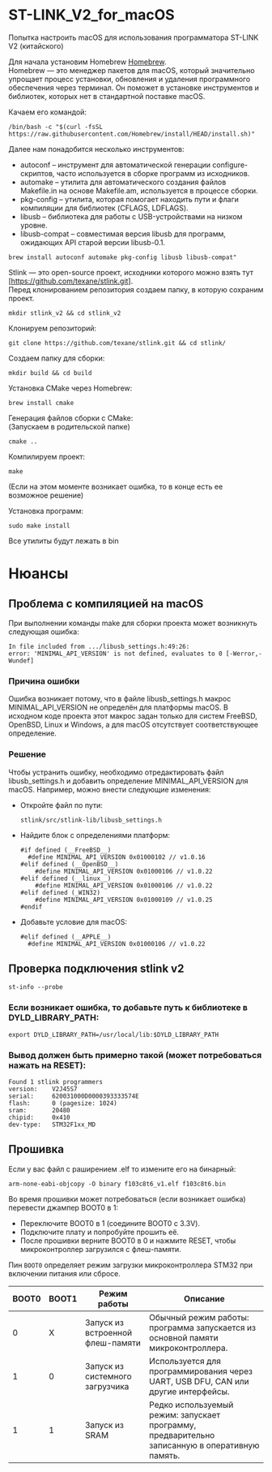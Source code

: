 # ST-LINK_V2_for_macOS
Попытка настроить macOS для использования программатора ST-LINK V2 (китайского)

Для начала установим Homebrew [Homebrew](https://brew.sh/).  
Homebrew — это менеджер пакетов для macOS, который значительно упрощает процесс установки, обновления и удаления программного обеспечения через терминал. Он поможет в установке инструментов и библиотек, которых нет в стандартной поставке macOS.

Качаем его командой:

```
/bin/bash -c "$(curl -fsSL https://raw.githubusercontent.com/Homebrew/install/HEAD/install.sh)"
```

Далее нам понадобится несколько инструментов:
- autoconf – инструмент для автоматической генерации configure-скриптов, часто используется в сборке программ из исходников.
- automake – утилита для автоматического создания файлов Makefile.in на основе Makefile.am, используется в процессе сборки.
- pkg-config – утилита, которая помогает находить пути и флаги компиляции для библиотек (CFLAGS, LDFLAGS).
- libusb – библиотека для работы с USB-устройствами на низком уровне.
- libusb-compat – совместимая версия libusb для программ, ожидающих API старой версии libusb-0.1.
  
```
brew install autoconf automake pkg-config libusb libusb-compat"
```

Stlink — это open-source проект, исходники которого можно взять тут [https://github.com/texane/stlink.git].  
Перед клонированием репозитория создаем папку, в которую сохраним проект.  

```
mkdir stlink_v2 && cd stlink_v2
```

Клонируем репозиторий:

```
git clone https://github.com/texane/stlink.git && cd stlink/
```

Создаем папку для сборки:  

```
mkdir build && cd build
```

Установка CMake через Homebrew:

```
brew install cmake
```

Генерация файлов сборки с CMake:  
(Запускаем в родительской папке)

```
cmake ..
```

Компилируем проект:

```
make
```
(Если на этом моменте возникает ошибка, то в конце есть ее возможное решение)


Установка программ:

```
sudo make install
```

Все утилиты будут лежать в bin


# Нюансы 
## Проблема с компиляцией на macOS
При выполнении команды make для сборки проекта может возникнуть следующая ошибка:

```
In file included from .../libusb_settings.h:49:26:
error: 'MINIMAL_API_VERSION' is not defined, evaluates to 0 [-Werror,-Wundef]
```
### Причина ошибки
Ошибка возникает потому, что в файле libusb_settings.h макрос MINIMAL_API_VERSION не определён для платформы macOS. В исходном коде проекта этот макрос задан только для систем FreeBSD, OpenBSD, Linux и Windows, а для macOS отсутствует соответствующее определение.

### Решение
Чтобы устранить ошибку, необходимо отредактировать файл libusb_settings.h и добавить определение MINIMAL_API_VERSION для macOS. Например, можно внести следующие изменения:

- Откройте файл по пути:
  ```
  stlink/src/stlink-lib/libusb_settings.h
  ```
- Найдите блок с определениями платформ:
  ```
  #if defined (__FreeBSD__)
    #define MINIMAL_API_VERSION 0x01000102 // v1.0.16
  #elif defined (__OpenBSD__)
      #define MINIMAL_API_VERSION 0x01000106 // v1.0.22
  #elif defined (__linux__)
      #define MINIMAL_API_VERSION 0x01000106 // v1.0.22
  #elif defined (_WIN32)
      #define MINIMAL_API_VERSION 0x01000109 // v1.0.25
  #endif
  ```
- Добавьте условие для macOS:
  ```
  #elif defined (__APPLE__)
    #define MINIMAL_API_VERSION 0x01000106 // v1.0.22
  ```

## Проверка подключения stlink v2

  ```
 st-info --probe
  ```

### Если возникает ошибка, то добавьте путь к библиотеке в DYLD_LIBRARY_PATH:

  ```
 export DYLD_LIBRARY_PATH=/usr/local/lib:$DYLD_LIBRARY_PATH
  ```
### Вывод должен быть примерно такой (может потребоваться нажать на RESET):

  ```
Found 1 stlink programmers
  version:    V2J45S7
  serial:     620031000D0000393333574E
  flash:      0 (pagesize: 1024)
  sram:       20480
  chipid:     0x410
  dev-type:   STM32F1xx_MD
  ```
## Прошивка

Если у вас файл с раширением .elf то измените его на бинарный:

```
arm-none-eabi-objcopy -O binary f103c8t6_v1.elf f103c8t6.bin
```
Во время прошивки может потребоваться (если возникает ошибка) перевести джампер BOOT0 в 1:
- Переключите BOOT0 в 1 (соедините BOOT0 с 3.3V).
- Подключите плату и попробуйте прошить её.
- После прошивки верните BOOT0 в 0 и нажмите RESET, чтобы микроконтроллер загрузился с флеш-памяти.

Пин `BOOT0` определяет режим загрузки микроконтроллера STM32 при включении питания или сбросе.  

| BOOT0 | BOOT1 | Режим работы                            | Описание                                                                                       |
|-------|-------|-----------------------------------------|------------------------------------------------------------------------------------------------|
| 0     | X     | Запуск из встроенной флеш-памяти        | Обычный режим работы: программа запускается из основной памяти микроконтроллера.               |
| 1     | 0     | Запуск из системного загрузчика         | Используется для программирования через UART, USB DFU, CAN или другие интерфейсы.              |
| 1     | 1     | Запуск из SRAM                          | Редко используемый режим: запускает программу, предварительно записанную в оперативную память. |
